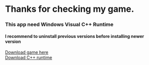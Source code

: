 # Thanks for checking my game.

### This app need Windows Visual C++ Runtime
#### I recommend to uninstall previous versions before installing newer version

[Download game here](https://github.com/AnkitSharma-666/Planetarium-3D/releases)<br>
[Download C++ runtime](https://learn.microsoft.com/en-us/cpp/windows/latest-supported-vc-redist?view=msvc-170)
